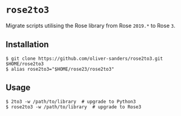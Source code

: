 # `rose2to3`

Migrate scripts utilising the Rose library from Rose `2019.*` to Rose `3`.

## Installation

```console
$ git clone https://github.com/oliver-sanders/rose2to3.git $HOME/rose2to3
$ alias rose2to3="$HOME/rose23/rose2to3"
```

## Usage

```console
$ 2to3 -w /path/to/library  # upgrade to Python3
$ rose2to3 -w /path/to/library  # upgrade to Rose3
```
